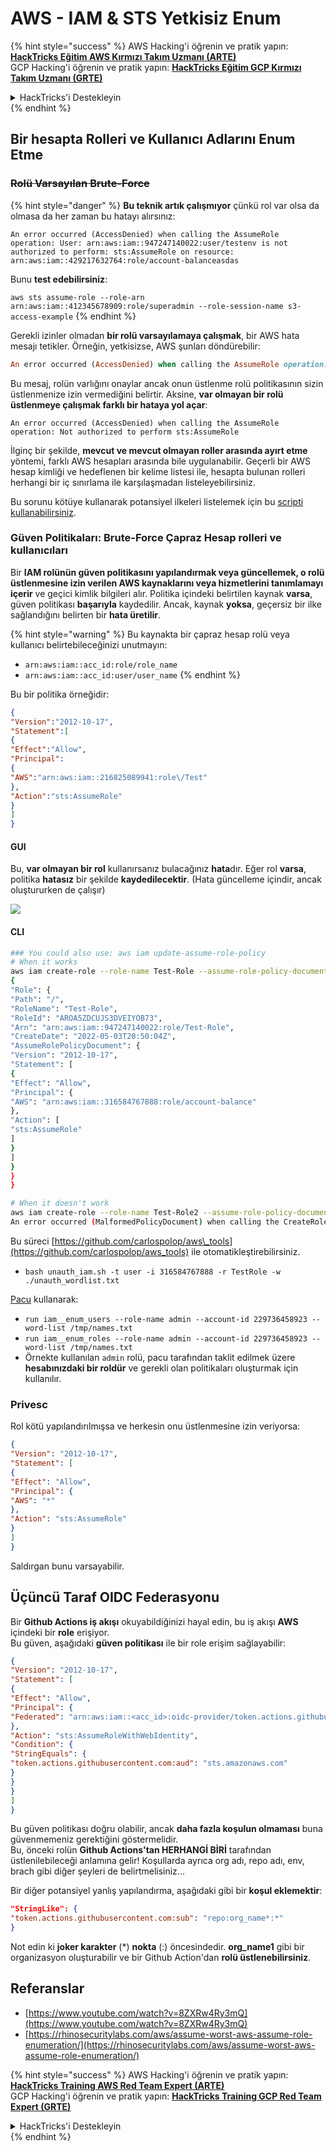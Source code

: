 # AWS - IAM & STS Yetkisiz Enum

{% hint style="success" %}
AWS Hacking'i öğrenin ve pratik yapın:<img src="../../../.gitbook/assets/image (1) (1) (1).png" alt="" data-size="line">[**HackTricks Eğitim AWS Kırmızı Takım Uzmanı (ARTE)**](https://training.hacktricks.xyz/courses/arte)<img src="../../../.gitbook/assets/image (1) (1) (1).png" alt="" data-size="line">\
GCP Hacking'i öğrenin ve pratik yapın: <img src="../../../.gitbook/assets/image (2).png" alt="" data-size="line">[**HackTricks Eğitim GCP Kırmızı Takım Uzmanı (GRTE)**<img src="../../../.gitbook/assets/image (2).png" alt="" data-size="line">](https://training.hacktricks.xyz/courses/grte)

<details>

<summary>HackTricks'i Destekleyin</summary>

* [**abonelik planlarını**](https://github.com/sponsors/carlospolop) kontrol edin!
* **💬 [**Discord grubuna**](https://discord.gg/hRep4RUj7f) veya [**telegram grubuna**](https://t.me/peass) katılın ya da **Twitter'da** 🐦 [**@hacktricks\_live**](https://twitter.com/hacktricks_live)**'i takip edin.**
* **Hacking ipuçlarını paylaşmak için** [**HackTricks**](https://github.com/carlospolop/hacktricks) ve [**HackTricks Cloud**](https://github.com/carlospolop/hacktricks-cloud) github reposuna PR gönderin.

</details>
{% endhint %}

## Bir hesapta Rolleri ve Kullanıcı Adlarını Enum Etme

### ~~Rolü Varsayılan Brute-Force~~

{% hint style="danger" %}
**Bu teknik artık çalışmıyor** çünkü rol var olsa da olmasa da her zaman bu hatayı alırsınız:

`An error occurred (AccessDenied) when calling the AssumeRole operation: User: arn:aws:iam::947247140022:user/testenv is not authorized to perform: sts:AssumeRole on resource: arn:aws:iam::429217632764:role/account-balanceasdas`

Bunu **test edebilirsiniz**:

`aws sts assume-role --role-arn arn:aws:iam::412345678909:role/superadmin --role-session-name s3-access-example`
{% endhint %}

Gerekli izinler olmadan **bir rolü varsayılamaya çalışmak**, bir AWS hata mesajı tetikler. Örneğin, yetkisizse, AWS şunları döndürebilir:
```ruby
An error occurred (AccessDenied) when calling the AssumeRole operation: User: arn:aws:iam::012345678901:user/MyUser is not authorized to perform: sts:AssumeRole on resource: arn:aws:iam::111111111111:role/aws-service-role/rds.amazonaws.com/AWSServiceRoleForRDS
```
Bu mesaj, rolün varlığını onaylar ancak onun üstlenme rolü politikasının sizin üstlenmenize izin vermediğini belirtir. Aksine, **var olmayan bir rolü üstlenmeye çalışmak farklı bir hataya yol açar**:
```less
An error occurred (AccessDenied) when calling the AssumeRole operation: Not authorized to perform sts:AssumeRole
```
İlginç bir şekilde, **mevcut ve mevcut olmayan roller arasında ayırt etme** yöntemi, farklı AWS hesapları arasında bile uygulanabilir. Geçerli bir AWS hesap kimliği ve hedeflenen bir kelime listesi ile, hesapta bulunan rolleri herhangi bir iç sınırlama ile karşılaşmadan listeleyebilirsiniz.

Bu sorunu kötüye kullanarak potansiyel ilkeleri listelemek için bu [scripti kullanabilirsiniz](https://github.com/RhinoSecurityLabs/Security-Research/tree/master/tools/aws-pentest-tools/assume_role_enum).

### Güven Politikaları: Brute-Force Çapraz Hesap rolleri ve kullanıcıları

Bir **IAM rolünün güven politikasını yapılandırmak veya güncellemek, o rolü üstlenmesine izin verilen AWS kaynaklarını veya hizmetlerini tanımlamayı içerir** ve geçici kimlik bilgileri alır. Politika içindeki belirtilen kaynak **varsa**, güven politikası **başarıyla** kaydedilir. Ancak, kaynak **yoksa**, geçersiz bir ilke sağlandığını belirten bir **hata üretilir**.

{% hint style="warning" %}
Bu kaynakta bir çapraz hesap rolü veya kullanıcı belirtebileceğinizi unutmayın:

* `arn:aws:iam::acc_id:role/role_name`
* `arn:aws:iam::acc_id:user/user_name`
{% endhint %}

Bu bir politika örneğidir:
```json
{
"Version":"2012-10-17",
"Statement":[
{
"Effect":"Allow",
"Principal":
{
"AWS":"arn:aws:iam::216825089941:role\/Test"
},
"Action":"sts:AssumeRole"
}
]
}
```
#### GUI

Bu, **var olmayan bir rol** kullanırsanız bulacağınız **hata**dır. Eğer rol **varsa**, politika **hatasız** bir şekilde **kaydedilecektir**. (Hata güncelleme içindir, ancak oluştururken de çalışır)

![](<../../../.gitbook/assets/image (153).png>)

#### CLI
```bash
### You could also use: aws iam update-assume-role-policy
# When it works
aws iam create-role --role-name Test-Role --assume-role-policy-document file://a.json
{
"Role": {
"Path": "/",
"RoleName": "Test-Role",
"RoleId": "AROA5ZDCUJS3DVEIYOB73",
"Arn": "arn:aws:iam::947247140022:role/Test-Role",
"CreateDate": "2022-05-03T20:50:04Z",
"AssumeRolePolicyDocument": {
"Version": "2012-10-17",
"Statement": [
{
"Effect": "Allow",
"Principal": {
"AWS": "arn:aws:iam::316584767888:role/account-balance"
},
"Action": [
"sts:AssumeRole"
]
}
]
}
}
}

# When it doesn't work
aws iam create-role --role-name Test-Role2 --assume-role-policy-document file://a.json
An error occurred (MalformedPolicyDocument) when calling the CreateRole operation: Invalid principal in policy: "AWS":"arn:aws:iam::316584767888:role/account-balanceefd23f2"
```
Bu süreci [https://github.com/carlospolop/aws\_tools](https://github.com/carlospolop/aws_tools) ile otomatikleştirebilirsiniz.

* `bash unauth_iam.sh -t user -i 316584767888 -r TestRole -w ./unauth_wordlist.txt`

[Pacu](https://github.com/RhinoSecurityLabs/pacu) kullanarak:

* `run iam__enum_users --role-name admin --account-id 229736458923 --word-list /tmp/names.txt`
* `run iam__enum_roles --role-name admin --account-id 229736458923 --word-list /tmp/names.txt`
* Örnekte kullanılan `admin` rolü, pacu tarafından taklit edilmek üzere **hesabınızdaki bir roldür** ve gerekli olan politikaları oluşturmak için kullanılır.

### Privesc

Rol kötü yapılandırılmışsa ve herkesin onu üstlenmesine izin veriyorsa:
```json
{
"Version": "2012-10-17",
"Statement": [
{
"Effect": "Allow",
"Principal": {
"AWS": "*"
},
"Action": "sts:AssumeRole"
}
]
}
```
Saldırgan bunu varsayabilir.

## Üçüncü Taraf OIDC Federasyonu

Bir **Github Actions iş akışı** okuyabildiğinizi hayal edin, bu iş akışı **AWS** içindeki bir **role** erişiyor.\
Bu güven, aşağıdaki **güven politikası** ile bir role erişim sağlayabilir:
```json
{
"Version": "2012-10-17",
"Statement": [
{
"Effect": "Allow",
"Principal": {
"Federated": "arn:aws:iam::<acc_id>:oidc-provider/token.actions.githubusercontent.com"
},
"Action": "sts:AssumeRoleWithWebIdentity",
"Condition": {
"StringEquals": {
"token.actions.githubusercontent.com:aud": "sts.amazonaws.com"
}
}
}
]
}
```
Bu güven politikası doğru olabilir, ancak **daha fazla koşulun olmaması** buna güvenmemeniz gerektiğini göstermelidir.\
Bu, önceki rolün **Github Actions'tan HERHANGİ BİRİ** tarafından üstlenilebileceği anlamına gelir! Koşullarda ayrıca org adı, repo adı, env, brach gibi diğer şeyleri de belirtmelisiniz...

Bir diğer potansiyel yanlış yapılandırma, aşağıdaki gibi bir **koşul eklemektir**:
```json
"StringLike": {
"token.actions.githubusercontent.com:sub": "repo:org_name*:*"
}
```
Not edin ki **joker karakter** (\*) **nokta** (:) öncesindedir. **org\_name1** gibi bir organizasyon oluşturabilir ve bir Github Action'dan **rolü üstlenebilirsiniz**.

## Referanslar

* [https://www.youtube.com/watch?v=8ZXRw4Ry3mQ](https://www.youtube.com/watch?v=8ZXRw4Ry3mQ)
* [https://rhinosecuritylabs.com/aws/assume-worst-aws-assume-role-enumeration/](https://rhinosecuritylabs.com/aws/assume-worst-aws-assume-role-enumeration/)

{% hint style="success" %}
AWS Hacking'i öğrenin ve pratik yapın:<img src="../../../.gitbook/assets/image (1) (1) (1).png" alt="" data-size="line">[**HackTricks Training AWS Red Team Expert (ARTE)**](https://training.hacktricks.xyz/courses/arte)<img src="../../../.gitbook/assets/image (1) (1) (1).png" alt="" data-size="line">\
GCP Hacking'i öğrenin ve pratik yapın: <img src="../../../.gitbook/assets/image (2).png" alt="" data-size="line">[**HackTricks Training GCP Red Team Expert (GRTE)**<img src="../../../.gitbook/assets/image (2).png" alt="" data-size="line">](https://training.hacktricks.xyz/courses/grte)

<details>

<summary>HackTricks'i Destekleyin</summary>

* [**abonelik planlarını**](https://github.com/sponsors/carlospolop) kontrol edin!
* **💬 [**Discord grubuna**](https://discord.gg/hRep4RUj7f) veya [**telegram grubuna**](https://t.me/peass) katılın ya da **Twitter'da** 🐦 [**@hacktricks\_live**](https://twitter.com/hacktricks_live)**'i takip edin.**
* **Hacking ipuçlarını paylaşmak için** [**HackTricks**](https://github.com/carlospolop/hacktricks) ve [**HackTricks Cloud**](https://github.com/carlospolop/hacktricks-cloud) github reposuna PR gönderin.

</details>
{% endhint %}
